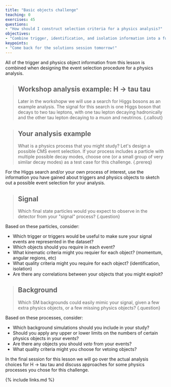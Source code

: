 ```yaml
---
title: "Basic objects challenge"
teaching: 0
exercises: 45
questions:
- "How should I construct selection criteria for a physics analysis?"
objectives:
- "Combine trigger, identification, and isolation information into a full selection for a specific physics process."
keypoints:
- "Come back for the solutions session tomorrow!"
---
```


All of the trigger and physics object information from this lesson is combined when designing the event selection procedure for a physics analysis.

> ## Workshop analysis example: H -> tau tau
> Later in the workshopw we will use a search for Higgs bosons as an example analysis. The signal for this search is one Higgs boson that decays to two tau leptons, with one tau lepton decaying hadronically and the other tau lepton decaying to a muon and neutrinos.
{.callout}

> ## Your analysis example
> What is a physics process that you might study? Let's design a possible CMS event selection. If your process includes a particle with multiple possible decay modes, choose one (or a small group of very similar decay modes) as a test case for this challenge. 
{.prereq}

For the Higgs search and/or your own process of interest, use the information you have gained about triggers and physics objects to sketch out a possible event selection for your analysis.

> ## Signal
> Which final state particles would you expect to observe in the detector from your "signal" process?
{.question}

Based on these particles, consider:
 * Which trigger or triggers would be useful to make sure your signal events are represented in the dataset? 
 * Which objects should you require in each event?
 * What kinematic criteria might you requier for each object? (momentum, angular regions, etc)
 * What quality criteria might you require for each object? (identification, isolation)
 * Are there any correlations between your objects that you might exploit?

> ## Background
> Which SM backgrounds could easily mimic your signal, given a few extra physics objects, or a few missing physics objects?
{.question}

Based on these processes, consider:
 * Which background simulations should you include in your study? 
 * Should you apply any upper or lower limits on the numbers of certain physics objects in your events?
 * Are there any objects you should *veto* from your events?
 * What quality criteria might you choose for vetoing objects?

In the final session for this lesson we will go over the actual analysis choices for H -> tau tau and discuss approaches for some physics processes you chose for this challenge.

{% include links.md %}
